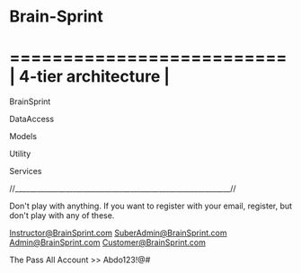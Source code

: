 # Brain-Sprint

 ==========================
|	4-tier architecture   |
 ==========================

BrainSprint  

DataAccess

Models  

Utility  

Services 

//____________________________________________________________//

Don't play with anything. If you want to register with your email, register, but don't play with any of these.

Instructor@BrainSprint.com
SuberAdmin@BrainSprint.com
Admin@BrainSprint.com
Customer@BrainSprint.com

The Pass All Account >> Abdo123!@#


